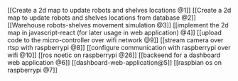 [[Create a 2d map to update robots and shelves locations @1]]
[[Create a 2d map to update robots and shelves locations from database @2]]
[[Warehouse robots-shelves movement simulation @3]]
[[implement the 2d map in javascript-react (for later usage in web application) @4]]
[[upload code to the micro-controller over wifi network @9]]
[[stream camera over rtsp with raspberrypi @8]]
[[configure communication with raspberrypi over wifi @10]]
[[ros noetic on raspberrypi @26]]
[[backeend for a dashboard web application @6]]
[[dashboard-web-application@5]]
[[raspbian os on raspberrypi @7]]


